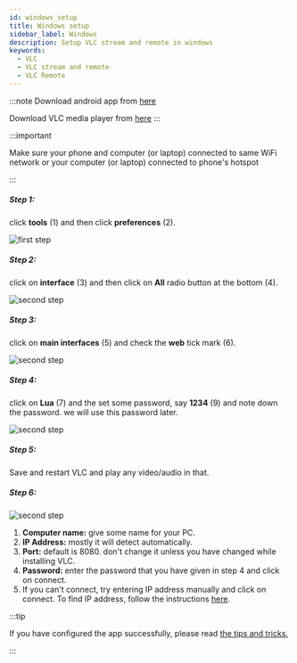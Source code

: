 ```yaml
---
id: windows_setup
title: Windows setup
sidebar_label: Windows
description: Setup VLC stream and remote in windows
keywords:
  - VLC
  - VLC stream and remote
  - VLC Remote
---
```

:::note
Download android app from  <a href="https://play.google.com/store/apps/details?id=tuple.me.vlcremote&hl=en_IN" target="_blank">here</a>

Download VLC media player from <a href="https://www.videolan.org/vlc/download-windows.html" target="_blank">here</a>
:::


:::important

Make sure your phone and computer (or laptop) connected to same WiFi network or your computer (or laptop) connected to phone's hotspot

:::

##### Step 1:
click __tools__ (1) and then click __preferences__ (2).

![first step](/vlc-docs/img/tutorial/one.jpg)

##### Step 2:
click on __interface__ (3) and then click on __All__ radio button at the bottom (4).

![second step](/vlc-docs/img/tutorial/two.jpg)

##### Step 3:

click on __main interfaces__ (5) and check the __web__ tick mark (6).

![second step](/vlc-docs/img/tutorial/three.jpg)

##### Step 4:

click on __Lua__ (7) and the set some password, say __1234__ (9) and note down the password. we will use this password later.

![second step](/vlc-docs/img/tutorial/four.jpg)


##### Step 5:

Save and restart VLC and play any video/audio in that.

##### Step 6:

![second step](/vlc-docs/img/tutorial/add_new_player.jpeg)

1. __Computer name:__ give some name for your PC.
2. __IP Address:__ mostly it will detect automatically.
3. __Port:__ default is 8080. don't change it unless you have changed while installing VLC.
4. __Password:__ enter the password that you have given in step 4 and click on connect.
5. If you can't connect, try entering IP address manually and click on connect. To find IP address, follow the instructions [here](find_ip_address.md#windows).

:::tip

If you have configured the app successfully, please read [the tips and tricks.](tips_and_tricks_menus.md)

:::